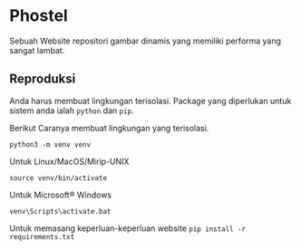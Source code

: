 # Phostel

Sebuah Website repositori gambar dinamis yang memiliki performa yang sangat lambat.

## Reproduksi
Anda harus membuat lingkungan terisolasi. Package yang diperlukan untuk sistem anda ialah `python` dan `pip`.

Berikut Caranya membuat lingkungan yang terisolasi.
```
python3 -m venv venv
```

Untuk Linux/MacOS/Mirip-UNIX
```
source venv/bin/activate
```

Untuk Microsoft® Windows
```
venv\Scripts\activate.bat
```

Untuk memasang keperluan-keperluan website
``
pip install -r requirements.txt
``